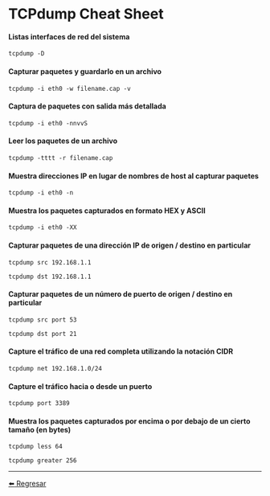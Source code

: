# TCPdump Cheat Sheet

#### Listas interfaces de red del sistema
```
tcpdump -D
```

#### Capturar paquetes y guardarlo en un archivo
```
tcpdump -i eth0 -w filename.cap -v
```

#### Captura de paquetes con salida más detallada
```
tcpdump -i eth0 -nnvvS
```

#### Leer los paquetes de un archivo
```
tcpdump -tttt -r filename.cap
```

#### Muestra direcciones IP en lugar de nombres de host al capturar paquetes
```
tcpdump -i eth0 -n
```

#### Muestra los paquetes capturados en formato HEX y ASCII
```
tcpdump -i eth0 -XX
```

#### Capturar paquetes de una dirección IP de origen / destino en particular
```
tcpdump src 192.168.1.1
```
```
tcpdump dst 192.168.1.1
```

#### Capturar paquetes de un número de puerto de origen / destino en particular
```
tcpdump src port 53
```
```
tcpdump dst port 21
```

#### Capture el tráfico de una red completa utilizando la notación CIDR
```
tcpdump net 192.168.1.0/24
```

#### Capture el tráfico hacia o desde un puerto
```
tcpdump port 3389
```

#### Muestra los paquetes capturados por encima o por debajo de un cierto tamaño (en bytes)
```
tcpdump less 64
```
```
tcpdump greater 256
```

---

[:arrow_left: Regresar](https://github.com/m4lal0/cheatsheets)